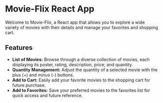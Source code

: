 # Movie-Flix React App

Welcome to Movie-Flix, a React app that allows you to explore a wide variety of movies with their details and manage your favorites and shopping cart.

## Features

- **List of Movies:** Browse through a diverse collection of movies, each displaying its poster, rating, description, price, and quantity.
- **Quantity Management:** Adjust the quantity of a selected movie with the plus (+) and minus (-) buttons.
- **Add to Cart:** Easily add your favorite movies to the shopping cart for future purchase.
- **Add to Favorites:** Save your preferred movies to the favorites list for quick access and future reference.

